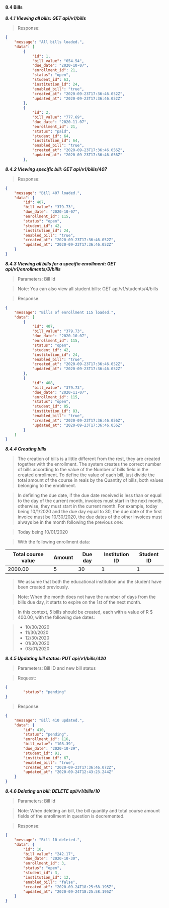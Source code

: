 #### 8.4 Bills

  ***8.4.1 Viewing all bills: GET api/v1/bills***

>   Response: 

```json
{
    "message": "All bills loaded.",
    "data": [
        {
            "id": 1,
            "bill_value": "654.54",
            "due_date": "2020-10-07",
            "enrollment_id": 21,
            "status": "open",
            "student_id": 63,
            "institution_id": 24,
            "enabled_bill": "true",
            "created_at": "2020-09-23T17:36:46.052Z",
            "updated_at": "2020-09-23T17:36:46.052Z"
        },
        {
            "id": 2,
            "bill_value": "777.69",
            "due_date": "2020-11-07",
            "enrollment_id": 21,
            "status": "paid",
            "student_id": 64,
            "institution_id": 64,
            "enabled_bill": "true",
            "created_at": "2020-09-23T17:36:46.056Z",
            "updated_at": "2020-09-23T17:36:46.056Z"
        },
```

  ***8.4.2 Viewing specific bill: GET api/v1/bills/407***

>   Response: 

```json
{
    "message": "Bill 407 loaded.",
    "data": {
        "id": 407,
        "bill_value": "379.73",
        "due_date": "2020-10-07",
        "enrollment_id": 115,
        "status": "open",
        "student_id": 42,
        "institution_id": 24,
        "enabled_bill": "true",
        "created_at": "2020-09-23T17:36:46.052Z",
        "updated_at": "2020-09-23T17:36:46.052Z"
    }
}
```

  ***8.4.3 Viewing all bills for a specific enrollment: GET api/v1/enrollments/3/bills***

>   Parameters: Bill Id

>   Note: You can also view all student bills: GET api/v1/students/4/bills

>   Response: 

```json
{
    "message": "Bills of enrollment 115 loaded.",
    "data": [
        {
            "id": 407,
            "bill_value": "379.73",
            "due_date": "2020-10-07",
            "enrollment_id": 115,
            "status": "open",
            "student_id": 42,
            "institution_id": 24,
            "enabled_bill": "true",
            "created_at": "2020-09-23T17:36:46.052Z",
            "updated_at": "2020-09-23T17:36:46.052Z"
        },
        {
            "id": 408,
            "bill_value": "379.73",
            "due_date": "2020-11-07",
            "enrollment_id": 115,
            "status": "open",
            "student_id": 85,
            "institution_id": 83,
            "enabled_bill": "true",
            "created_at": "2020-09-23T17:36:46.056Z",
            "updated_at": "2020-09-23T17:36:46.056Z"
        }
    ]
}
```

  ***8.4.4 Creating bills***

>   The creation of bills is a little different from the rest, they are created together with the enrollment. The system creates the correct number of bills according to the value of the Number of bills field in the created enrollment. To define the value of each bill, just divide the total amount of the course in reais by the Quantity of bills, both values belonging to the enrollment.

>   In defining the due date, if the due date received is less than or equal to the day of the current month, invoices must start in the next month, otherwise, they must start in the current month. For example, today being 10/1/2020 and the due day equal to 30, the due date of the first invoice must be 10/30/2020, the due dates of the other invoices must always be in the month following the previous one:      

>   Today being 10/01/2020

>   With the following enrollment data:

  Total course value   |   Amount   | Due day  | Institution ID  | Student ID 
  ---------------------|------------|----------|-----------------|------------
  2000.00              |     5      |    30    |        1        |     1

>   We assume that both the educational institution and the student have been created previously.

>   Note: When the month does not have the number of days from the bills due day, it starts to expire on the 1st of the next month.

>   In this context, 5 bills should be created, each with a value of R $ 400.00, with the following due dates:

>   - 10/30/2020
>   - 11/30/2020
>   - 12/30/2020
>   - 01/30/2020
>   - 03/01/2020

  ***8.4.5 Updating bill status: PUT api/v1/bills/420***

>   Parameters: Bill ID and new bill status

>   Request:

```json
{       
        "status": "pending"
}
```

>   Response:

```json
{
    "message": "Bill 410 updated.",
    "data": {
        "id": 410,
        "status": "pending",
        "enrollment_id": 116,
        "bill_value": "108.39",
        "due_date": "2020-10-29",
        "student_id": 91,
        "institution_id": 67,
        "enabled_bill": "true",
        "created_at": "2020-09-23T17:36:46.072Z",
        "updated_at": "2020-09-24T12:43:23.244Z"
    }
}
```
  ***8.4.6 Deleting an bill: DELETE api/v1/bills/10***

>   Parameters: Bill Id

>   Note: When deleting an bill, the bill quantity and total course amount fields
of the enrollment in question is decremented.

>   Response:

```json
{
    "message": "Bill 10 deleted.",
    "data": {
        "id": 10,
        "bill_value": "242.17",
        "due_date": "2020-10-30",
        "enrollment_id": 3,
        "status": "open",
        "student_id": 3,
        "institution_id": 12,
        "enabled_bill": "false",
        "created_at": "2020-09-24T18:25:58.195Z",
        "updated_at": "2020-09-24T18:25:58.195Z"
    }
}
```
